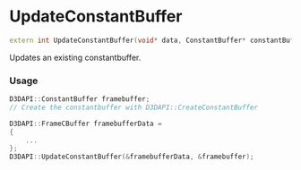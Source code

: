 # UpdateConstantBuffer

```c++
extern int UpdateConstantBuffer(void* data, ConstantBuffer* constantBuffer);
```

Updates an existing constantbuffer.


### Usage
```c++
D3DAPI::ConstantBuffer framebuffer;
// Create the constantbuffer with D3DAPI::CreateConstantBuffer

D3DAPI::FrameCBuffer framebufferData = 
{
	...
};
D3DAPI::UpdateConstantBuffer(&framebufferData, &framebuffer);
```

